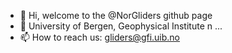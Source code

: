 - 👋 Hi, welcome to the @NorGliders github page
- 👀 University of Bergen, Geophysical Institute
n ...
- 📫 How to reach us: gliders@gfi.uib.no

<!---
NorGliders/NorGliders is a ✨ special ✨ repository because its `README.md` (this file) appears on your GitHub profile.
You can click the Preview link to take a look at your changes.
--->
